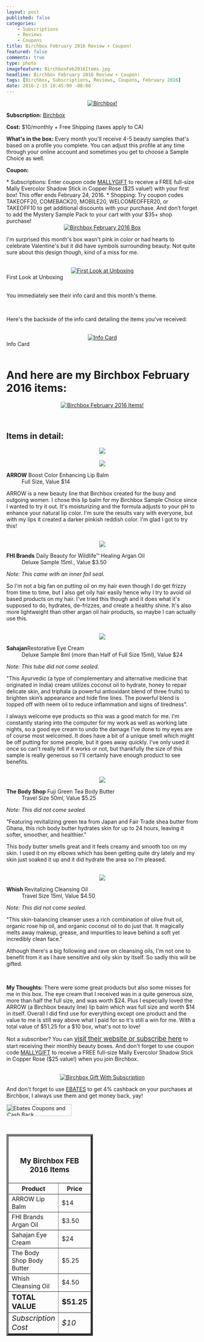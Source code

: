 ```yaml
---
layout: post
published: false
categories: 
    - Subscriptions
    - Reviews
    - Coupons
title: Birchbox February 2016 Review + Coupon!
featured: false
comments: true
type: photo
imagefeature: BirchboxFeb2016Items.jpg
headline: Birchbox February 2016 Review + Coupon!
tags: [Birchbox, Subscriptions, Reviews, Coupons, February 2016]
date: 2016-2-15 10:45:00 -08:00
---
```


<center><a href="https://www.birchbox.com/invite/whatsupmailbox" target="_blank">
<img src="/images/BirchboxFeb2016Package.jpg" border="0" style="border:none;max-width:100%;" alt="Birchbox!" />
</a></center>

<p><b>Subscription:</b> <a href="https://www.birchbox.com/invite/whatsupmailbox" target="_blank">Birchbox</a></p>
<p><b>Cost:</b> $10/monthly + Free Shipping (taxes apply to CA)</p>
<p><b>What's in the box:</b> Every month you'll receive 4-5 beauty samples that's based on a profile you complete. You can adjust this profile at any time through your online account and sometimes you get to choose a Sample Choice as well.</p>
<p><b>Coupon:</b></p>
* Subscriptions: Enter coupon code <a href="https://www.birchbox.com/invite/whatsupmailbox" target="_blank">MALLYGIFT</a> to receive a FREE full-size Mally Evercolor Shadow Stick in Copper Rose ($25 value!) with your first box! This offer ends February 24, 2016.
* Shopping: Try coupon codes TAKEOFF20, COMEBACK20, MOBILE20, WELCOMEOFFER20, or TAKEOFF10 to get additional discounts with your purchase. And don’t forget to add the Mystery Sample Pack to your cart with your $35+ shop purchase!

<br>

<center><a href="https://www.birchbox.com/invite/whatsupmailbox" target="_blank">
<img src="/images/BirchboxFeb2016Box.jpg" border="0" style="border:none;max-width:100%;" alt="Birchbox February 2016 Box" />
</a></center>

<p>I'm surprised this month's box wasn't pink in color or had hearts to celebrate Valentine's but it did have symbols surrounding beauty. Not quite sure about this design though, kind of a miss for me.</p>

<br>

<center><a href="https://www.birchbox.com/invite/whatsupmailbox" target="_blank">
<img src="/images/BirchboxFeb2016OpenBox.jpg" border="0" style="border:none;max-width:100%;" alt="First Look at Unboxing" />
</a></center>
<figcaption>First Look at Unboxing</figcaption>
<br>

<p>You immediately see their info card and this month's theme.</p>

<br>

<p>Here's the backside of the info card detailing the items you've received:</p>

<br>

<center><a href="https://www.birchbox.com/invite/whatsupmailbox" target="_blank">
<img src="/images/BirchboxFeb2016Info.jpg" border="0" style="border:none;max-width:100%;" alt="Info Card" /></a></center>
<figcaption>Info Card</figcaption>

<br>

# And here are my Birchbox February 2016 items:

<p><center><a href="https://www.birchbox.com/invite/whatsupmailbox" target="_blank">
<img src="/images/BirchboxFeb2016Items.jpg" border="0" style="border:none;max-width:100%;" alt="Birchbox February 2016 Items!" /></a></center></p>
<br>

## Items in detail:

<center><a href="https://www.birchbox.com/invite/whatsupmailbox" target="_blank">
<img src="/images/BirchboxFeb2016ArrowBoostLipBalm.jpg" border="0" style="border:none;max-width:100%;" />
</a></center>

<br>

<center><a href="https://www.birchbox.com/invite/whatsupmailbox" target="_blank">
<img src="/images/BirchboxFeb2016ArrowBoostLipBalm2.jpg" border="0" style="border:none;max-width:100%;" />
</a></center>

<DL>
<DT><b>ARROW</b> Boost Color Enhancing Lip Balm</DT>
<DD>Full Size, Value $14</DD>
</DL>

<p>ARROW is a new beauty line that Birchbox created for the busy and outgoing women. I chose this lip balm for my Birchbox Sample Choice since I wanted to try it out. It's moisturizing and the formula adjusts to your pH to enhance your natural lip color. I'm sure the results vary with everyone, but with my lips it created a darker pinkish reddish color. I'm glad I got to try this!</p>

<br>

<center><a href="https://www.birchbox.com/invite/whatsupmailbox" target="_blank">
<img src="/images/BirchboxFeb2016FHIBrandsArganOil.jpg" border="0" style="border:none;max-width:100%;" />
</a></center>

<DL>
<DT><b>FHI Brands</b> Daily Beauty for Wildlife™ Healing Argan Oil</DT>
<DD>Deluxe Sample 15ml., Value $3.50</DD>
</DL>

<p><i>Note: This came with an inner foil seal.</i></p>

<p>So I'm not a big fan on putting oil on my hair even though I do get frizzy from time to time, but I also get oily hair easily hence why I try to avoid oil based products on my hair. I've tried this though and it does what it's supposed to do, hydrates, de-frizzes, and create a healthy shine. It's also more lightweight than other argan oil hair products, so maybe I can actually use this.</p>

<br>

<center><a href="https://www.birchbox.com/invite/whatsupmailbox" target="_blank">
<img src="/images/BirchboxFeb2016SahajanRestorativeEyeCream.jpg" border="0" style="border:none;max-width:100%;" />
</a></center>

<DL>
<DT><b>Sahajan</b>Restorative Eye Cream</DT>
<DD>Deluxe Sample 8ml (more than Half of Full Size 15ml), Value $24</DD>
</DL>

<p><i>Note: This tube did not come sealed.</i></p>

<p>"This Ayurvedic (a type of complementary and alternative medicine that originated in India) cream utilizes coconut oil to hydrate, honey to repair delicate skin, and triphala (a powerful antioxidant blend of three fruits) to brighten skin’s appearance and hide fine lines. The powerful blend is topped off with neem oil to reduce inflammation and signs of tiredness".</p>

<p>I always welcome eye products so this was a good match for me. I'm constantly staring into the computer for my work as well as working late nights, so a good eye cream to undo the damage I've done to my eyes are of course most welcomed. It does have a bit of a unique smell which might be off putting for some people, but it goes away quickly. I've only used it once so can't really tell if it works or not, but thankfully the size of this sample is really generous so I'll certainly have enough product to see benefits.</p>

<br>

<center><a href="https://www.birchbox.com/invite/whatsupmailbox" target="_blank">
<img src="/images/BirchboxFeb2016TheBodyShopFujiGreenTeaBodyButter.jpg" border="0" style="border:none;max-width:100%;" />
</a></center>

<DL>
<DT><b>The Body Shop</b> Fuji Green Tea Body Butter</DT>
<DD>Travel Size 50ml, Value $5.25</DD>
</DL>

<p><i>Note: This did not come sealed.</i></p>

<p>"Featuring revitalizing green tea from Japan and Fair Trade shea butter from Ghana, this rich body butter hydrates skin for up to 24 hours, leaving it softer, smoother, and healthier."</p>

<p>This body butter smells great and it feels creamy and smooth too on my skin. I used it on my elbows which has been getting quite dry lately and my skin just soaked it up and it did hydrate the area so I'm pleased.</p>

<br>

<center><a href="https://www.birchbox.com/invite/whatsupmailbox" target="_blank">
<img src="/images/BirchboxFeb2016WhishRevitalizingCleansingOil.jpg" border="0" style="border:none;max-width:100%;" />
</a></center>

<DL>
<DT><b>Whish</b> Revitalizing Cleansing Oil</DT>
<DD>Travel Size 15ml, Value $4.50</DD>
</DL>

<p><i>Note: This did not come sealed.</i></p>

<p>"This skin-balancing cleanser uses a rich combination of olive fruit oil, organic rose hip oil, and organic coconut oil to do just that. It magically melts away makeup, grease, and impurities to leave behind a soft yet incredibly clean face."</p>

<p>Although there's a big following and rave on cleansing oils, I'm not one to benefit from it as I have sensitive and oily skin by itself. So sadly this will be gifted.</p>

<br>

<p><i class="icon-exclamation-sign"></i><b> My Thoughts:</b> There were some great products but also some misses for me in this box. The eye cream that I received was in a quite generous size, more than half the full size, and was worth $24. Plus I especially loved the ARROW (a Birchbox beauty line) lip balm which was full size and worth $14 in itself. Overall I did find use for everything except one product and the value to me is still way above what I paid for so it's still a win for me. With a total value of $51.25 for a $10 box, what's not to love!</p>

<p>Not a subscriber? You can <a href="https://www.birchbox.com/invite/whatsupmailbox"><big>visit their website or subscribe here</big></a> to start receiving their monthly beauty boxes. And don't forget to use coupon code <a href="https://www.birchbox.com/invite/whatsupmailbox" target="_blank">MALLYGIFT</a> to receive a FREE full-size Mally Evercolor Shadow Stick in Copper Rose ($25 value!) when you join Birchbox.</p>

<br>

<center><a href="https://www.birchbox.com/invite/whatsupmailbox" target="_blank">
<img src="/images/BirchboxFeb2016GWS.png" border="0" style="border:none;max-width:100%;" alt="Birchbox Gift With Subscription" />
</a></center>

<p>And don't forget to use <a href="http://www.ebates.com/rf.do?referrerid=nFbj2DqrCN%2BpB5AWKzmAFQ%3D%3D&eeid=30337" target="_blank">EBATES</a> to get 4% cashback on your purchases at Birchbox, I always use them and get money back, yay!</p>

<a href='http://www.ebates.com/rf.do?referrerid=nFbj2DqrCN%2BpB5AWKzmAFQ%3D%3D&eeid=28585' target='_blank' rel='nofollow'><img src='http://www.ebates.com/referral/2012/global_files/images/ebates_logo.png' alt='Ebates Coupons and Cash Back' height='31' width='171' border='0'/></a>

<br>

<TABLE  BORDER="5" style="width:45%">
   <TR>
      <TH COLSPAN="2">
         <H3><BR><center>My Birchbox FEB 2016 Items</center></H3>
      </TH>
   </TR>
      <TH>Product</TH>
      <TH>Price</TH>
  <TR>
      <TD>ARROW Lip Balm</TD>
      <TD>$14</TD>
   </TR>
   <TR>
      <TD>FHI Brands Argan Oil</TD>
      <TD>$3.50</TD>
   </TR>
    <TR>
      <TD>Sahajan Eye Cream</TD>
      <TD>$24</TD>
   </TR>
    <TR>
      <TD>The Body Shop Body Butter</TD>
      <TD>$5.25</TD>
   </TR>
    <TR>
      <TD>Whish Cleansing Oil</TD>
      <TD>$4.50</TD>
   </TR>
   <TR>
      <TD><b><big>TOTAL VALUE</big></b></TD>
      <TD><b><big>$51.25</big></b></TD>
   </TR>
   <TR>
      <TD><i><big>Subscription Cost</big></i></TD>
      <TD><i><big>$10</big></i></TD>
   </TR>
</TABLE>
